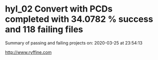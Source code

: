 # hyl_02 Convert with PCDs completed with 34.0782 % success and 118 failing files

Summary of passing and failing projects on: 2020-03-25 at 23:54:13

http://www.ryffine.com
